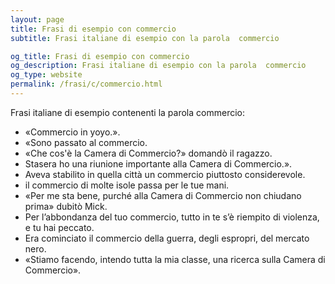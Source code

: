 ```yaml
---
layout: page
title: Frasi di esempio con commercio 
subtitle: Frasi italiane di esempio con la parola  commercio

og_title: Frasi di esempio con commercio 
og_description: Frasi italiane di esempio con la parola  commercio
og_type: website
permalink: /frasi/c/commercio.html
---
```


Frasi italiane di esempio contenenti la parola commercio:


- «Commercio in yoyo.».
- «Sono passato al commercio.
- «Che cos'è la Camera di Commercio?» domandò il ragazzo.
- Stasera ho una riunione importante alla Camera di Commercio.».
- Aveva stabilito in quella città un commercio piuttosto considerevole.
- il commercio di molte isole passa per le tue mani.
- «Per me sta bene, purché alla Camera di Commercio non chiudano prima» dubitò Mick.
- Per l’abbondanza del tuo commercio, tutto in te s’è riempito di violenza, e tu hai peccato.
- Era cominciato il commercio della guerra, degli espropri, del mercato nero.
- «Stiamo facendo, intendo tutta la mia classe, una ricerca sulla Camera di Commercio».
